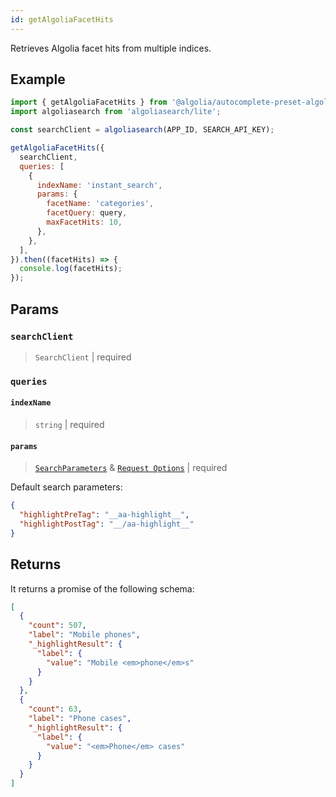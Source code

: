 ```yaml
---
id: getAlgoliaFacetHits
---
```


Retrieves Algolia facet hits from multiple indices.

## Example

```js
import { getAlgoliaFacetHits } from '@algolia/autocomplete-preset-algolia';
import algoliasearch from 'algoliasearch/lite';

const searchClient = algoliasearch(APP_ID, SEARCH_API_KEY);

getAlgoliaFacetHits({
  searchClient,
  queries: [
    {
      indexName: 'instant_search',
      params: {
        facetName: 'categories',
        facetQuery: query,
        maxFacetHits: 10,
      },
    },
  ],
}).then((facetHits) => {
  console.log(facetHits);
});
```

## Params

### `searchClient`

> `SearchClient` | required

### `queries`

#### `indexName`

> `string` | required

#### `params`

> [`SearchParameters`](https://www.algolia.com/doc/api-reference/search-api-parameters/) & [`Request Options`](https://www.algolia.com/doc/api-client/getting-started/request-options/) | required

Default search parameters:

```json
{
  "highlightPreTag": "__aa-highlight__",
  "highlightPostTag": "__/aa-highlight__"
}
```

## Returns

It returns a promise of the following schema:

```json
[
  {
    "count": 507,
    "label": "Mobile phones",
    "_highlightResult": {
      "label": {
        "value": "Mobile <em>phone</em>s"
      }
    }
  },
  {
    "count": 63,
    "label": "Phone cases",
    "_highlightResult": {
      "label": {
        "value": "<em>Phone</em> cases"
      }
    }
  }
]
```
